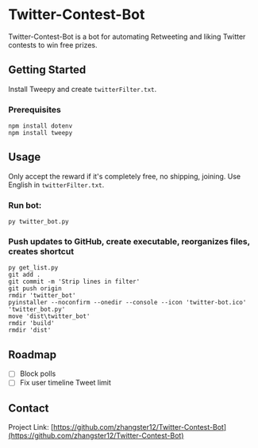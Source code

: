 # Twitter-Contest-Bot
Twitter-Contest-Bot is a bot for automating Retweeting and liking Twitter contests to win free prizes.

## Getting Started
Install Tweepy and create `twitterFilter.txt`.

### Prerequisites
```
npm install dotenv
npm install tweepy
```

## Usage
Only accept the reward if it's completely free, no shipping, joining.
Use English in `twitterFilter.txt`.

### Run bot:
```
py twitter_bot.py
```

### Push updates to GitHub, create executable, reorganizes files, creates shortcut
```
py get_list.py
git add .
git commit -m 'Strip lines in filter'
git push origin
rmdir 'twitter_bot'
pyinstaller --noconfirm --onedir --console --icon 'twitter-bot.ico'  'twitter_bot.py'
move 'dist\twitter_bot'
rmdir 'build'
rmdir 'dist'
```

## Roadmap
- [ ] Block polls
- [ ] Fix user timeline Tweet limit

## Contact
Project Link: [https://github.com/zhangster12/Twitter-Contest-Bot](https://github.com/zhangster12/Twitter-Contest-Bot)